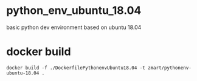 # python_env_ubuntu_18.04
basic python dev environment based on ubuntu 18.04

# docker build
```
docker build -f ./DockerfilePythonenvUbuntu18.04 -t zmart/pythonenv-ubuntu-18.04 .
